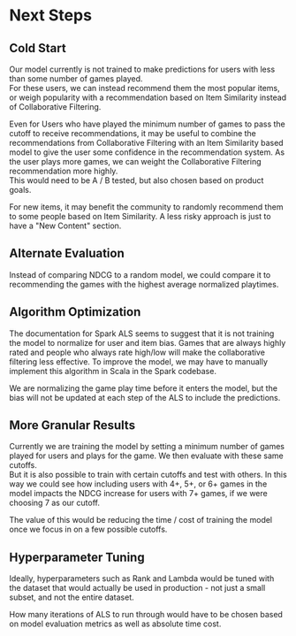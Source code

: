 # Next Steps  

## Cold Start
Our model currently is not trained to make predictions for users with less than some number of games played.  
For these users, we can instead recommend them the most popular items, or weigh popularity with a recommendation based on Item Similarity instead of Collaborative Filtering.  

Even for Users who have played the minimum number of games to pass the cutoff to receive recommendations, it may be useful to combine the recommendations from Collaborative Filtering with an Item Similarity based model to give the user some confidence in the recommendation system.  As the user plays more games, we can weight the Collaborative Filtering recommendation more highly.  
This would need to be A / B tested, but also chosen based on product goals.  

For new items, it may benefit the community to randomly recommend them to some people based on Item Similarity.  A less risky approach is just to have a "New Content" section.  


## Alternate Evaluation
Instead of comparing NDCG to a random model, we could compare it to recommending the games with the highest average normalized playtimes.  


## Algorithm Optimization
The documentation for Spark ALS seems to suggest that it is not training the model to normalize for user and item bias.  Games that are always highly rated and people who always rate high/low will make the collaborative filtering less effective.  To improve the model, we may have to manually implement this algorithm in Scala in the Spark codebase.  

We are normalizing the game play time before it enters the model, but the bias will not be updated at each step of the ALS to include the predictions.  


## More Granular Results
Currently we are training the model by setting a minimum number of games played for users and plays for the game.  We then evaluate with these same cutoffs.  
But it is also possible to train with certain cutoffs and test with others.  In this way we could see how including users with 4+, 5+, or 6+ games in the model impacts the NDCG increase for users with 7+ games, if we were choosing 7 as our cutoff.  

The value of this would be reducing the time / cost of training the model once we focus in on a few possible cutoffs.


## Hyperparameter Tuning
Ideally, hyperparameters such as Rank and Lambda would be tuned with the dataset that would actually be used in production - not just a small subset, and not the entire dataset.  

How many iterations of ALS to run through would have to be chosen based on model evaluation metrics as well as absolute time cost.
